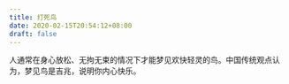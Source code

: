 ```yaml
---
title: 打死鸟
date: 2020-02-15T20:54:12+08:00
draft: false
---
```


人通常在身心放松、无拘无束的情况下才能梦见欢快轻灵的鸟。中国传统观点认为，梦见鸟是吉兆，说明你内心快乐。